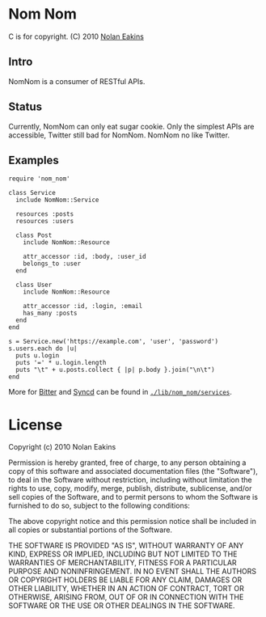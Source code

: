 Nom Nom
===

C is for copyright. (C) 2010 [Nolan Eakins](mailto:sneakin+nomnom@semanticgap.com)


Intro
---

NomNom is a consumer of RESTful APIs.

Status
---

Currently, NomNom can only eat sugar cookie. Only the simplest APIs
are accessible, Twitter still bad for NomNom. NomNom no like Twitter.


Examples
---

    require 'nom_nom'

    class Service
      include NomNom::Service

      resources :posts
      resources :users

      class Post
        include NomNom::Resource

        attr_accessor :id, :body, :user_id
        belongs_to :user
      end

      class User
        include NomNom::Resource

        attr_accessor :id, :login, :email
        has_many :posts
      end
    end

    s = Service.new('https://example.com', 'user', 'password')
    s.users.each do |u|
      puts u.login
      puts '=' * u.login.length
      puts "\t" + u.posts.collect { |p| p.body }.join("\n\t")
    end


More for [Bitter](http://bitter.rubyforge.org/) and [Syncd](http://www.syncd.com/) can be found in [`./lib/nom_nom/services`](http://github.com/sneakin/nom-nom/tree/master/lib/nom_nom/services/).


License
===

Copyright (c) 2010 Nolan Eakins

Permission is hereby granted, free of charge, to any person obtaining
a copy of this software and associated documentation files (the
"Software"), to deal in the Software without restriction, including
without limitation the rights to use, copy, modify, merge, publish,
distribute, sublicense, and/or sell copies of the Software, and to
permit persons to whom the Software is furnished to do so, subject to
the following conditions:

The above copyright notice and this permission notice shall be
included in all copies or substantial portions of the Software.

THE SOFTWARE IS PROVIDED "AS IS", WITHOUT WARRANTY OF ANY KIND,
EXPRESS OR IMPLIED, INCLUDING BUT NOT LIMITED TO THE WARRANTIES OF
MERCHANTABILITY, FITNESS FOR A PARTICULAR PURPOSE AND
NONINFRINGEMENT. IN NO EVENT SHALL THE AUTHORS OR COPYRIGHT HOLDERS BE
LIABLE FOR ANY CLAIM, DAMAGES OR OTHER LIABILITY, WHETHER IN AN ACTION
OF CONTRACT, TORT OR OTHERWISE, ARISING FROM, OUT OF OR IN CONNECTION
WITH THE SOFTWARE OR THE USE OR OTHER DEALINGS IN THE SOFTWARE.
